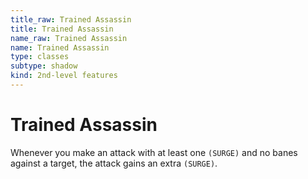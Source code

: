 ```yaml
---
title_raw: Trained Assassin
title: Trained Assassin
name_raw: Trained Assassin
name: Trained Assassin
type: classes
subtype: shadow
kind: 2nd-level features
---
```


# Trained Assassin

Whenever you make an attack with at least one `(SURGE)` and no banes against a target, the attack gains an extra `(SURGE)`.
